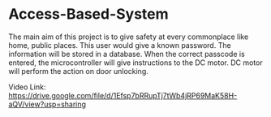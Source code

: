 # Access-Based-System
The main aim of this project is to give safety at every commonplace like home, public places. This user would give a known password. The information will be stored in a database. When the correct passcode is entered, the microcontroller will give instructions to the DC motor. DC motor will perform the action on door unlocking. 


Video Link: https://drive.google.com/file/d/1Efsp7bRRupTj7tWb4jRP69MaK58H-aQV/view?usp=sharing
